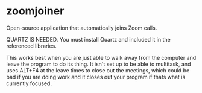 # zoomjoiner
Open-source application that automatically joins Zoom calls.

QUARTZ IS NEEDED. You must install Quartz and included it in the referenced libraries.

This works best when you are just able to walk away from the computer and leave the program to do its thing. It isn't set up to be able to multitask, and uses ALT+F4 at the leave times to close out the meetings, which could be bad if you are doing work and it closes out your program if thats what is currently focused.
